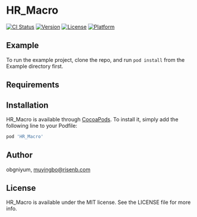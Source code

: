 # HR_Macro

[![CI Status](http://img.shields.io/travis/obgniyum/HR_Macro.svg?style=flat)](https://travis-ci.org/obgniyum/HR_Macro)
[![Version](https://img.shields.io/cocoapods/v/HR_Macro.svg?style=flat)](http://cocoapods.org/pods/HR_Macro)
[![License](https://img.shields.io/cocoapods/l/HR_Macro.svg?style=flat)](http://cocoapods.org/pods/HR_Macro)
[![Platform](https://img.shields.io/cocoapods/p/HR_Macro.svg?style=flat)](http://cocoapods.org/pods/HR_Macro)

## Example

To run the example project, clone the repo, and run `pod install` from the Example directory first.

## Requirements

## Installation

HR_Macro is available through [CocoaPods](http://cocoapods.org). To install
it, simply add the following line to your Podfile:

```ruby
pod 'HR_Macro'
```

## Author

obgniyum, muyingbo@risenb.com

## License

HR_Macro is available under the MIT license. See the LICENSE file for more info.
